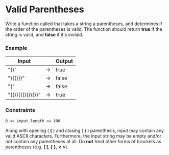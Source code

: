 # Valid Parentheses

Write a function called that takes a string a parentheses, and determines if the order of the parentheses is valid. The function should return **true** if the string is valid, and **false** if it's invlaid.

### Example
Input || Output
------|-|-------
"()"  |->| true
")(()))"|->|false
"(" |->| false
"(())((()())())"|->|true

### Constraints
`0 <= input.length <= 100`

Along with opening ( **(** ) and closing ( **)** ) parenthesis, input may contain any valid ASCII characters. Furthermore, the input string may be empty and/or not contain any parentheses at all. Do **not** treat other forms of brackets as parentheses (e.g. **[ ]**, **{ }**, **< >**).